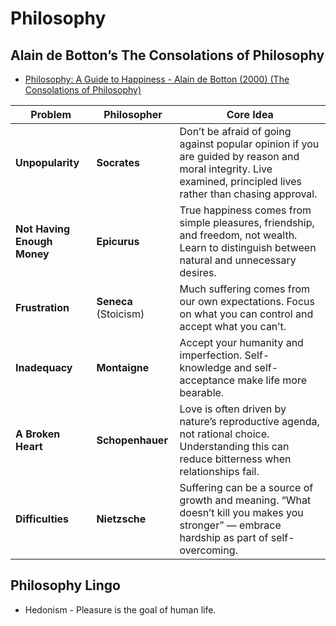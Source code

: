 # Philosophy

## Alain de Botton’s The Consolations of Philosophy

- [Philosophy: A Guide to Happiness - Alain de Botton (2000) (The Consolations of Philosophy)](https://www.youtube.com/playlist?list=PLez3PPtnpncT7-pMCkOZaeiEWiM-jYU-E)

| Problem                     | Philosopher           | Core Idea                                                                                                                                                       |
| --------------------------- | --------------------- | --------------------------------------------------------------------------------------------------------------------------------------------------------------- |
| **Unpopularity**            | **Socrates**          | Don’t be afraid of going against popular opinion if you are guided by reason and moral integrity. Live examined, principled lives rather than chasing approval. |
| **Not Having Enough Money** | **Epicurus**          | True happiness comes from simple pleasures, friendship, and freedom, not wealth. Learn to distinguish between natural and unnecessary desires.                  |
| **Frustration**             | **Seneca** (Stoicism) | Much suffering comes from our own expectations. Focus on what you can control and accept what you can’t.                                                        |
| **Inadequacy**              | **Montaigne**         | Accept your humanity and imperfection. Self-knowledge and self-acceptance make life more bearable.                                                              |
| **A Broken Heart**          | **Schopenhauer**      | Love is often driven by nature’s reproductive agenda, not rational choice. Understanding this can reduce bitterness when relationships fail.                    |
| **Difficulties**            | **Nietzsche**         | Suffering can be a source of growth and meaning. “What doesn’t kill you makes you stronger” — embrace hardship as part of self-overcoming.                      |

## Philosophy Lingo

- Hedonism - Pleasure is the goal of human life.
